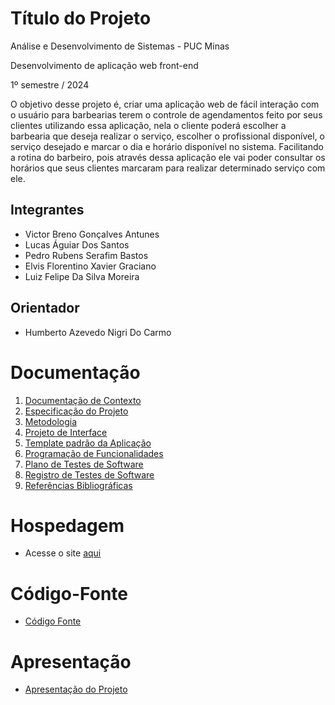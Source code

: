 # Título do Projeto

Análise e Desenvolvimento de Sistemas - PUC Minas

Desenvolvimento de aplicação web front-end

1º semestre / 2024

O objetivo desse projeto é, criar uma aplicação web de fácil interação com o usuário para barbearias terem o controle de agendamentos feito por seus clientes utilizando essa aplicação, nela o cliente poderá escolher a barbearia que deseja realizar o serviço, escolher o profissional disponível, o serviço desejado e marcar o dia e horário disponível no sistema. Facilitando a rotina do barbeiro, pois através
dessa aplicação ele vai poder consultar os horários que seus clientes marcaram para realizar determinado serviço com ele.

## Integrantes

* Victor Breno Gonçalves Antunes 
* Lucas Águiar Dos Santos
* Pedro Rubens Serafim Bastos
* Elvis Florentino Xavier Graciano
* Luiz Felipe Da Silva Moreira


## Orientador

* Humberto Azevedo Nigri Do Carmo

# Documentação

<ol>
<li><a href="documentos/01-Documentação de Contexto.md"> Documentação de Contexto</a></li>
<li><a href="documentos/02-Especificação do Projeto.md"> Especificação do Projeto</a></li>
<li><a href="documentos/03-Metodologia.md"> Metodologia</a></li>
<li><a href="documentos/04-Projeto de Interface.md"> Projeto de Interface</a></li>
<li><a href="documentos/05-Template padrão da Aplicação.md"> Template padrão da Aplicação</a></li>
<li><a href="documentos/06-Programação de Funcionalidades.md"> Programação de Funcionalidades</a></li>
<li><a href="documentos/07-Plano de Testes de Software.md"> Plano de Testes de Software</a></li>
<li><a href="documentos/08-Registro de Testes de Software.md"> Registro de Testes de Software</a></li>
<li><a href="documentos/09-Referências.md"> Referências Bibliográficas</a></li>
</ol>

# Hospedagem

* Acesse o site [aqui](https://icei-puc-minas-pmv-ads.github.io/pmv-ads-2024-1-e1-proj-web-t09-barbearia/codigo-fonte/src/)

# Código-Fonte

* <a href="codigo-fonte/README.md">Código Fonte</a>

# Apresentação

* <a href="apresentacao/README.md">Apresentação do Projeto</a>
